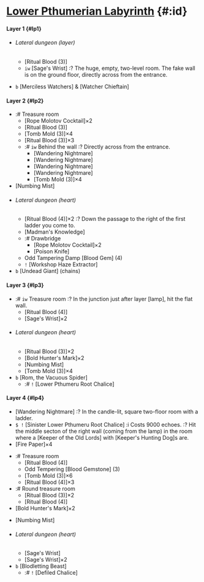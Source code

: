 # [Lower Pthumerian Labyrinth](@) {#:id}

#### Layer 1 {#lp1}
- ###### Lateral dungeon (layer)
  - [Ritual Blood (3)]
  - `iw` [Sage's Wrist]
    :? The huge, empty, two-level room. The fake wall is on the ground floor, directly across from the entrance.
+ `b` [Merciless Watchers] & [Watcher Chieftain]

#### Layer 2 {#lp2}
+ :# Treasure room
  - [Rope Molotov Cocktail]×2
  - [Ritual Blood (3)]
  - [Tomb Mold (3)]×4
  - [Ritual Blood (3)]×3
  + :# `iw` Behind the wall
    :? Directly across from the entrance.
    - [Wandering Nightmare]
    - [Wandering Nightmare]
    - [Wandering Nightmare]
    - [Wandering Nightmare]
    - [Tomb Mold (3)]×4
+ [Numbing Mist]
+ ###### Lateral dungeon (heart)
  - [Ritual Blood (4)]×2
    :? Down the passage to the right of the first ladder you come to.
  - [Madman's Knowledge]
  - :# Drawbridge
    - [Rope Molotov Cocktail]×2
    - [Poison Knife]
  - Odd Tampering Damp [Blood Gem] (4)
  - `!` [Workshop Haze Extractor]
+ `b` [Undead Giant] (chains)
  
#### Layer 3 {#lp3}
+ :# `iw` Treasure room
  :? In the junction just after layer [lamp], hit the flat wall.
  - [Ritual Blood (4)]
  - [Sage's Wrist]×2
+ ###### Lateral dungeon (heart)
  - [Ritual Blood (3)]×2
  - [Bold Hunter's Mark]×2
  - [Numbing Mist]
  - [Tomb Mold (3)]×4
+ `b` [Rom, the Vacuous Spider]
  - :# `!` [Lower Pthumeru Root Chalice]

#### Layer 4 {#lp4}
- [Wandering Nightmare]
  :? In the candle-lit, square two-floor room with a ladder.
- `$ !` [Sinister Lower Pthumeru Root Chalice]
  :i Costs 9000 echoes.
  :? Hit the middle secton of the right wall (coming from the lamp) in the room where a [Keeper of the Old Lords] with [Keeper's Hunting Dog]s are.
- [Fire Paper]×4
+ :# Treasure room
  - [Ritual Blood (4)]
  - Odd Tempering [Blood Gemstone] (3)
  - [Tomb Mold (3)]×6
  - [Ritual Blood (4)]×3
+ :# Round treasure room
  - [Ritual Blood (3)]×2
  - [Ritual Blood (4)]
+ [Bold Hunter's Mark]×2
- [Numbing Mist]
+ ###### Lateral dungeon (heart)
  - [Sage's Wrist]
  - [Sage's Wrist]×2
+ `b` [Blodletting Beast]
  - :# `!` [Defiled Chalice]